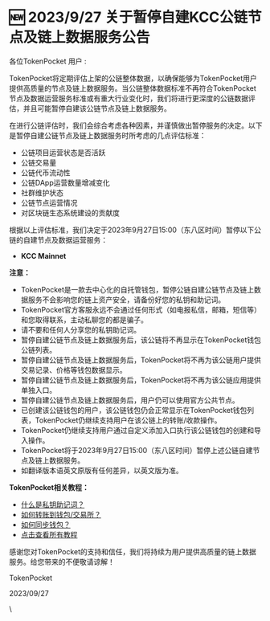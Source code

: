 # 🆕 2023/9/27 关于暂停自建KCC公链节点及链上数据服务公告

各位TokenPocket 用户 :&#x20;

TokenPocket将定期评估上架的公链整体数据，以确保能够为TokenPocket用户提供高质量的节点及链上数据服务。当公链整体数据标准不再符合TokenPocket节点及数据运营服务标准或有重大行业变化时，我们将进行更深度的公链数据评估，并且可能暂停自建该公链节点及链上数据服务。



在进行公链评估时，我们会综合考虑各种因素，并谨慎做出暂停服务的决定。以下是暂停自建公链节点及链上数据服务时所考虑的几点评估标准：

* 公链项目运营状态是否活跃
* 公链交易量
* 公链代币流动性
* 公链DApp运营数量增减变化
* 社群维护状态
* 公链节点运营情况
* 对区块链生态系统建设的贡献度

根据以上评估标准，我们决定于2023年9月27日15:00（东八区时间）暂停以下公链的自建节点及数据运营服务：

* **KCC Mainnet**



**注意：**

* TokenPocket是一款去中心化的自托管钱包，暂停公链自建公链节点及链上数据服务不会影响您的链上资产安全，请备份好您的私钥和助记词。
* TokenPocket官方客服永远不会通过任何形式（如电报私信，邮箱，短信等）和您取得联系，主动私聊您的都是骗子。
* 请不要和任何人分享您的私钥助记词。
* 暂停自建公链节点及链上数据服务后，该公链将不再显示在TokenPocket钱包公链列表。
* 暂停自建公链节点及链上数据服务后，TokenPocket将不再为该公链用户提供交易记录、价格等钱包数据显示。
* 暂停自建公链节点及链上数据服务后，TokenPocket将不再为该公链应用提供单独入口。
* 暂停自建公链节点及链上数据服务后，用户仍可以使用官方公共节点。
* 已创建该公链钱包的用户，该公链钱包仍会正常显示在TokenPocket钱包列表，TokenPocket仍继续支持用户在该公链上的转账/收款操作。
* TokenPocket仍继续支持用户通过自定义添加入口执行该公链钱包的创建和导入操作。
* TokenPocket将于2023年9月27日15:00（东八区时间）暂停上述公链自建节点及链上数据服务。
* 如翻译版本语英文原版有任何差异，以英文版为准。



**TokenPocket相关教程：**

* [什么是私钥助记词？](../../the-basics/what-is-a-private-key-mnemonic-and-password.md)
* [如何转账到钱包/交易所？](../../transfer-tutorial/transfer-to-the-wallet-or-exchange.md)
* [如何同步钱包？](../../wallet-management/wallet/wallet-sync.md)
* [点击查看所有教程](https://help.tpwallet.io/cn)

感谢您对TokenPocket的支持和信任，我们将持续为用户提供高质量的链上数据服务。给您带来的不便敬请谅解！



TokenPocket

2023/09/27

\
